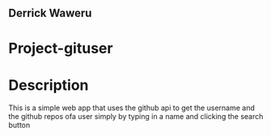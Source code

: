 ## Derrick Waweru
#  Project-gituser
# Description
This is a simple web app that uses the github api to get the  username and the github repos ofa user simply by typing in a name and clicking the search button
